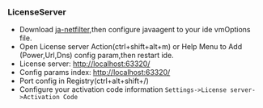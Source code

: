 <h3>LicenseServer</h3>
<ul>
  <li>Download <a href="https://gitee.com/ja-netfilter/ja-netfilter">ja-netfilter</a>,then configure javaagent to your ide vmOptions file.</li>
  <li>Open License server Action(ctrl+shift+alt+m) or Help Menu to Add (Power,Url,Dns) config param,then restart ide.</li>
  <li>License server: <a href="http://localhost:63320/">http://localhost:63320/</a></li>
  <li>Config params index: <a href="http://localhost:63320/">http://localhost:63320/</a></li>
  <li>Port config in Registry(ctrl+alt+shift+/)</li>
  <li>Configure your activation code information <code>Settings->License server->Activation Code</code></li>
</ul>